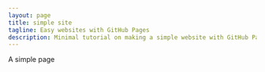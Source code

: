 ```yaml
---
layout: page
title: simple site
tagline: Easy websites with GitHub Pages
description: Minimal tutorial on making a simple website with GitHub Pages
---
```

A simple page
